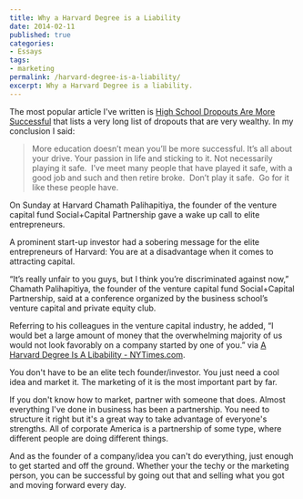 ```yaml
---
title: Why a Harvard Degree is a Liability
date: 2014-02-11
published: true
categories:
- Essays
tags:
- marketing
permalink: /harvard-degree-is-a-liability/
excerpt: Why a Harvard Degree is a liability.
---
```

The most popular article I've written is [High School Dropouts Are More Successful](/high-school-dropouts-are-more-successful/) that lists a very long list of dropouts that are very wealthy. In my conclusion I said:

> More education doesn’t mean you’ll be more successful. It’s all about your drive. Your passion in life and sticking to it. Not necessarily playing it safe.  I’ve meet many people that have played it safe, with a good job and such and then retire broke.  Don’t play it safe.  Go for it like these people have.

On Sunday at Harvard Chamath Palihapitiya, the founder of the venture capital fund Social+Capital Partnership gave a wake up call to elite entrepreneurs.

A prominent start-up investor had a sobering message for the elite entrepreneurs of Harvard: You are at a disadvantage when it comes to attracting capital.

“It’s really unfair to you guys, but I think you’re discriminated against now,” Chamath Palihapitiya, the founder of the venture capital fund Social+Capital Partnership, said at a conference organized by the business school’s venture capital and private equity club.

Referring to his colleagues in the venture capital industry, he added, “I would bet a large amount of money that the overwhelming majority of us would not look favorably on a company started by one of you.”
via [A Harvard Degree Is A Libability - NYTimes.com](http://dealbook.nytimes.com/2014/02/10/tech-investor-to-entrepreneurs-a-harvard-degree-is-a-liability/?_php=true&amp;_type=blogs&amp;_r=0).

You don't have to be an elite tech founder/investor. You just need a cool idea and market it. The marketing of it is the most important part by far.

If you don't know how to market, partner with someone that does. Almost everything I've done in business has been a partnership. You need to structure it right but it's a great way to take advantage of everyone's strengths. All of corporate America is a partnership of some type, where different people are doing different things.

And as the founder of a company/idea you can't do everything, just enough to get started and off the ground. Whether your the techy or the marketing person, you can be successful by going out that and selling what you got and moving forward every day.